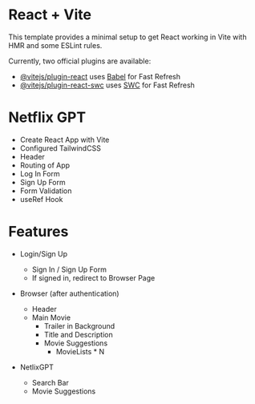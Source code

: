 # React + Vite

This template provides a minimal setup to get React working in Vite with HMR and some ESLint rules.

Currently, two official plugins are available:

- [@vitejs/plugin-react](https://github.com/vitejs/vite-plugin-react/blob/main/packages/plugin-react/README.md) uses [Babel](https://babeljs.io/) for Fast Refresh
- [@vitejs/plugin-react-swc](https://github.com/vitejs/vite-plugin-react-swc) uses [SWC](https://swc.rs/) for Fast Refresh

# Netflix GPT

- Create React App with Vite
- Configured TailwindCSS
- Header
- Routing of App
- Log In Form
- Sign Up Form
- Form Validation
- useRef Hook

# Features

- Login/Sign Up

  - Sign In / Sign Up Form
  - If signed in, redirect to Browser Page

- Browser (after authentication)

  - Header
  - Main Movie
    - Trailer in Background
    - Title and Description
    - Movie Suggestions
      - MovieLists \* N

- NetlixGPT
  - Search Bar
  - Movie Suggestions
